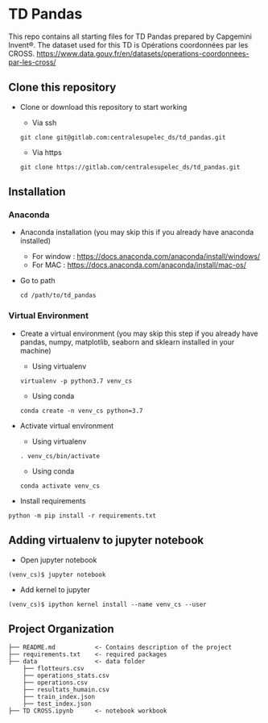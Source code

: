# TD Pandas
This repo contains all starting files for TD Pandas prepared by Capgemini Invent®. The dataset used for this TD is Opérations coordonnées par les CROSS.
https://www.data.gouv.fr/en/datasets/operations-coordonnees-par-les-cross/

## Clone this repository
- Clone or download this repository to start working
    - Via ssh
    ```
    git clone git@gitlab.com:centralesupelec_ds/td_pandas.git
    ```

    - Via https
    ```
    git clone https://gitlab.com/centralesupelec_ds/td_pandas.git
    ```

## Installation
### Anaconda
- Anaconda installation (you may skip this if you already have anaconda installed)
    - For window : https://docs.anaconda.com/anaconda/install/windows/
    - For MAC : https://docs.anaconda.com/anaconda/install/mac-os/

- Go to path
    ```
    cd /path/to/td_pandas
    ```
### Virtual Environment
- Create a virtual environment (you may skip this step if you already have pandas, numpy, matplotlib, seaborn and sklearn installed in your machine)
    - Using virtualenv
    ```
    virtualenv -p python3.7 venv_cs
    ```

    - Using conda
    ```
    conda create -n venv_cs python=3.7
    ```

- Activate virtual environment
    - Using virtualenv
    ```
    . venv_cs/bin/activate
    ```

    - Using conda
    ```
    conda activate venv_cs
    ```

- Install requirements
```
python -m pip install -r requirements.txt
```

## Adding virtualenv to jupyter notebook

- Open jupyter notebook
```
(venv_cs)$ jupyter notebook
```

- Add kernel to jupyter
```
(venv_cs)$ ipython kernel install --name venv_cs --user
```

## Project Organization
```
├── README.md           <- Contains description of the project
├── requirements.txt    <- required packages
├── data                <- data folder
    ├── flotteurs.csv
    ├── operations_stats.csv
    ├── operations.csv
    ├── resultats_humain.csv
    ├── train_index.json
    ├── test_index.json
├── TD CROSS.ipynb      <- notebook workbook
```